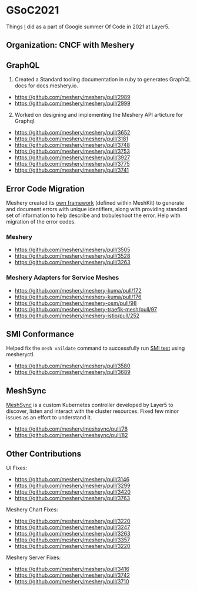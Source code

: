 # GSoC2021

Things [I](https://twitter.com/realDhruvPatel) did as a part of Google summer Of Code in 2021 at Layer5.

## Organization: CNCF with Meshery

## GraphQL

1. Created a Standard tooling documentation in ruby to generates GraphQL docs for docs.meshery.io.

- https://github.com/meshery/meshery/pull/2989
- https://github.com/meshery/meshery/pull/2999

2. Worked on designing and implementing the Meshery API articture for Graphql.

- https://github.com/meshery/meshery/pull/3652
- https://github.com/meshery/meshery/pull/3181
- https://github.com/meshery/meshery/pull/3748
- https://github.com/meshery/meshery/pull/3753
- https://github.com/meshery/meshery/pull/3927
- https://github.com/meshery/meshery/pull/3775
- https://github.com/meshery/meshery/pull/3741

## Error Code Migration

Meshery created its [own framework](https://docs.meshery.io/reference/error-codes) (defined within MeshKit) to generate and document errors with unique identifiers, along with providing standard set of information to help describe and trobuleshoot the error. Help with migration of the error codes.

### Meshery

- https://github.com/meshery/meshery/pull/3505
- https://github.com/meshery/meshery/pull/3528
- https://github.com/meshery/meshery/pull/3263

### Meshery Adapters for Service Meshes

- https://github.com/meshery/meshery-kuma/pull/172
- https://github.com/meshery/meshery-kuma/pull/176
- https://github.com/meshery/meshery-osm/pull/98
- https://github.com/meshery/meshery-traefik-mesh/pull/97
- https://github.com/meshery/meshery-istio/pull/252

## SMI Conformance

Helped fix the `mesh vaildate` command to successfully run [SMI test](https://docs.meshery.io/functionality/service-mesh-interface) using mesheryctl.

- https://github.com/meshery/meshery/pull/3580
- https://github.com/meshery/meshery/pull/3689

## MeshSync

[MeshSync](https://docs.meshery.io/concepts/architecture/meshsync) is a custom Kubernetes controller developed by Layer5 to discover, listen and interact with the cluster resources. Fixed few minor issues as an effort to understand it.

- https://github.com/meshery/meshsync/pull/78
- https://github.com/meshery/meshsync/pull/82

## Other Contributions

UI Fixes:
- https://github.com/meshery/meshery/pull/3146
- https://github.com/meshery/meshery/pull/3299
- https://github.com/meshery/meshery/pull/3420
- https://github.com/meshery/meshery/pull/3763

Meshery Chart Fixes:
- https://github.com/meshery/meshery/pull/3220
- https://github.com/meshery/meshery/pull/3247
- https://github.com/meshery/meshery/pull/3263
- https://github.com/meshery/meshery/pull/3357
- https://github.com/meshery/meshery/pull/3220

Meshery Server Fixes:
- https://github.com/meshery/meshery/pull/3416
- https://github.com/meshery/meshery/pull/3742
- https://github.com/meshery/meshery/pull/3710

